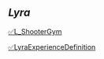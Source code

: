 
## **_Lyra_**

[✅L_ShooterGym](https://github.com/HushengStudent/myUnreal/blob/main/Doc/GamePlay/lyra_start/lyra_start.md)

[✅LyraExperienceDefinition](https://github.com/HushengStudent/myUnreal/blob/main/Doc/GamePlay/lyra_experience_definition/lyra_experience_definition.md)








